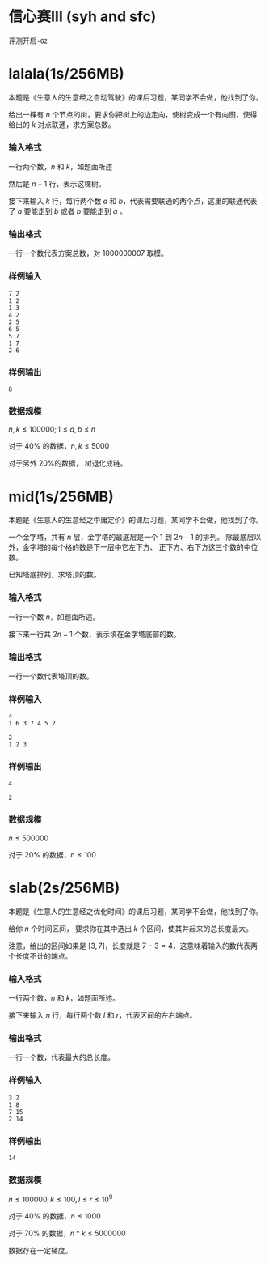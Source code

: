 # 信心赛III (syh and sfc)

评测开启`-O2`

# lalala(1s/256MB)

本题是《生意人的生意经之自动驾驶》的课后习题，某同学不会做，他找到了你。

给出一棵有 $n$ 个节点的树，要求你把树上的边定向，使树变成一个有向图，使得给出的 $k$ 对点联通，求方案总数。

### 输入格式

一行两个数，$n$ 和 $k$，如题面所述

然后是 $n-1$ 行，表示这棵树。

接下来输入 $k$ 行，每行两个数 $a$ 和 $b$，代表需要联通的两个点，这里的联通代表了 $a$ 要能走到 $b$ 或者 $b$ 要能走到 $a$ 。

### 输出格式

一行一个数代表方案总数，对 $1000000007$ 取模。

### 样例输入

```
7 2
1 2
1 3
4 2
2 5
6 5
5 7
1 7
2 6
```

### 样例输出

```
8
```

### 数据规模

$n,k \leq 100000; 1 \leq a,b \leq n$

对于 $40\%$ 的数据，$n,k \leq 5000$

对于另外 $20\%$的数据， 树退化成链。

# mid(1s/256MB)

本题是《生意人的生意经之中庸定价》的课后习题，某同学不会做，他找到了你。

一个金字塔，共有 $n$ 层，金字塔的最底层是一个 $1$ 到 $2n − 1$ 的排列。 除最底层以外，金字塔的每个格的数是下一层中它左下方、 正下方、右下方这三个数的中位数。

已知塔底排列，求塔顶的数。

### 输入格式

一行一个数 $n$，如题面所述。

接下来一行共 $2n-1$ 个数，表示填在金字塔底部的数。

### 输出格式

一行一个数代表塔顶的数。

### 样例输入

```
4
1 6 3 7 4 5 2
```

```
2
1 2 3
```

### 样例输出

```
4
```

```
2
```

### 数据规模

$n \leq 500000$

对于 $20\%$ 的数据，$n \leq 100$

# slab(2s/256MB)

本题是《生意人的生意经之优化时间》的课后习题，某同学不会做，他找到了你。

给你 $n$ 个时间区间， 要求你在其中选出 $k$ 个区间，使其并起来的总长度最大。

注意，给出的区间如果是 $[3,7]$，长度就是 $7 - 3 = 4$，这意味着输入的数代表两个长度不计的端点。

### 输入格式

一行两个数，$n$ 和 $k$，如题面所述。

接下来输入 $n$ 行，每行两个数 $l$ 和 $r$，代表区间的左右端点。

### 输出格式

一行一个数，代表最大的总长度。

### 样例输入

```
3 2
1 8
7 15
2 14
```

### 样例输出

```
14
```

### 数据规模

$n \leq 100000, k \leq 100, l \leq r \leq 10^{9}$

对于 $40\%$ 的数据，$n \leq 1000$

对于 $70\%$ 的数据，$n * k \leq 5000000$

数据存在一定梯度。